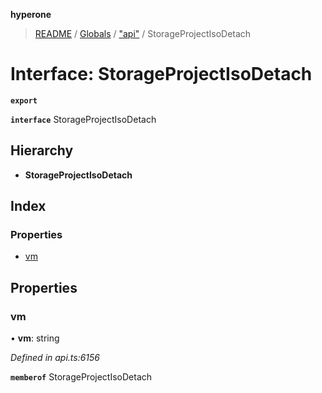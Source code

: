 **hyperone**

> [README](../README.md) / [Globals](../globals.md) / ["api"](../modules/_api_.md) / StorageProjectIsoDetach

# Interface: StorageProjectIsoDetach

**`export`** 

**`interface`** StorageProjectIsoDetach

## Hierarchy

* **StorageProjectIsoDetach**

## Index

### Properties

* [vm](_api_.storageprojectisodetach.md#vm)

## Properties

### vm

•  **vm**: string

*Defined in api.ts:6156*

**`memberof`** StorageProjectIsoDetach
